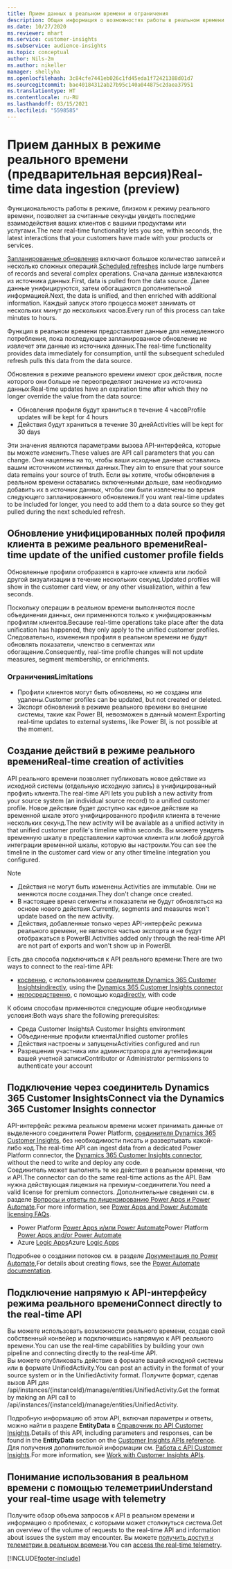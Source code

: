 ```yaml
---
title: Прием данных в реальном времени и ограничения
description: Общая информация о возможностях работы в реальном времени в аналитике аудитории.
ms.date: 10/27/2020
ms.reviewer: mhart
ms.service: customer-insights
ms.subservice: audience-insights
ms.topic: conceptual
author: Nils-2m
ms.author: nikeller
manager: shellyha
ms.openlocfilehash: 3c84cfe7441eb026c1fd45eda1f72421388d01d7
ms.sourcegitcommit: bae40184312ab27b95c140a044875c2daea37951
ms.translationtype: HT
ms.contentlocale: ru-RU
ms.lasthandoff: 03/15/2021
ms.locfileid: "5598585"
---
```

# <a name="real-time-data-ingestion-preview"></a><span data-ttu-id="9dcae-103">Прием данных в режиме реального времени (предварительная версия)</span><span class="sxs-lookup"><span data-stu-id="9dcae-103">Real-time data ingestion (preview)</span></span>

<span data-ttu-id="9dcae-104">Функциональность работы в режиме, близком к режиму реального времени, позволяет за считанные секунды увидеть последние взаимодействия ваших клиентов с вашими продуктами или услугами.</span><span class="sxs-lookup"><span data-stu-id="9dcae-104">The near real-time functionality lets you see, within seconds, the latest interactions that your customers have made with your products or services.</span></span>

<span data-ttu-id="9dcae-105">[Запланированные обновления](system.md#schedule-tab) включают большое количество записей и несколько сложных операций.</span><span class="sxs-lookup"><span data-stu-id="9dcae-105">[Scheduled refreshes](system.md#schedule-tab) include large numbers of records and several complex operations.</span></span> <span data-ttu-id="9dcae-106">Сначала данные извлекаются из источника данных.</span><span class="sxs-lookup"><span data-stu-id="9dcae-106">First, data is pulled from the data source.</span></span> <span data-ttu-id="9dcae-107">Далее данные унифицируются, затем обогащаются дополнительной информацией.</span><span class="sxs-lookup"><span data-stu-id="9dcae-107">Next, the data is unified, and then enriched with additional information.</span></span> <span data-ttu-id="9dcae-108">Каждый запуск этого процесса может занимать от нескольких минут до нескольких часов.</span><span class="sxs-lookup"><span data-stu-id="9dcae-108">Every run of this process can take minutes to hours.</span></span>

<span data-ttu-id="9dcae-109">Функция в реальном времени предоставляет данные для немедленного потребления, пока последующее запланированное обновление не извлечет эти данные из источника данных.</span><span class="sxs-lookup"><span data-stu-id="9dcae-109">The real-time functionality provides data immediately for consumption, until the subsequent scheduled refresh pulls this data from the data source.</span></span>

<span data-ttu-id="9dcae-110">Обновления в режиме реального времени имеют срок действия, после которого они больше не переопределяют значение из источника данных:</span><span class="sxs-lookup"><span data-stu-id="9dcae-110">Real-time updates have an expiration time after which they no longer override the value from the data source:</span></span>

- <span data-ttu-id="9dcae-111">Обновления профиля будут храниться в течение 4 часов</span><span class="sxs-lookup"><span data-stu-id="9dcae-111">Profile updates will be kept for 4 hours</span></span>
- <span data-ttu-id="9dcae-112">Действия будут храниться в течение 30 дней</span><span class="sxs-lookup"><span data-stu-id="9dcae-112">Activities will be kept for 30 days</span></span>

<span data-ttu-id="9dcae-113">Эти значения являются параметрами вызова API-интерфейса, которые вы можете изменить.</span><span class="sxs-lookup"><span data-stu-id="9dcae-113">These values are API call parameters that you can change.</span></span> <span data-ttu-id="9dcae-114">Они нацелены на то, чтобы ваши исходные данные оставались вашим источником истинных данных.</span><span class="sxs-lookup"><span data-stu-id="9dcae-114">They aim to ensure that your source data remains your source of truth.</span></span> <span data-ttu-id="9dcae-115">Если вы хотите, чтобы обновления в реальном времени оставались включенными дольше, вам необходимо добавить их в источник данных, чтобы они были извлечены во время следующего запланированного обновления.</span><span class="sxs-lookup"><span data-stu-id="9dcae-115">If you want real-time updates to be included for longer, you need to add them to a data source so they get pulled during the next scheduled refresh.</span></span>

## <a name="real-time-update-of-the-unified-customer-profile-fields"></a><span data-ttu-id="9dcae-116">Обновление унифицированных полей профиля клиента в режиме реального времени</span><span class="sxs-lookup"><span data-stu-id="9dcae-116">Real-time update of the unified customer profile fields</span></span>

<span data-ttu-id="9dcae-117">Обновленные профили отобразятся в карточке клиента или любой другой визуализации в течение нескольких секунд.</span><span class="sxs-lookup"><span data-stu-id="9dcae-117">Updated profiles will show in the customer card view, or any other visualization, within a few seconds.</span></span>

<span data-ttu-id="9dcae-118">Поскольку операции в реальном времени выполняются после объединения данных, они применяются только к унифицированным профилям клиентов.</span><span class="sxs-lookup"><span data-stu-id="9dcae-118">Because real-time operations take place after the data unification has happened, they only apply to the unified customer profiles.</span></span> <span data-ttu-id="9dcae-119">Следовательно, изменения профиля в реальном времени не будут обновлять показатели, членство в сегментах или обогащение.</span><span class="sxs-lookup"><span data-stu-id="9dcae-119">Consequently, real-time profile changes will not update measures, segment membership, or enrichments.</span></span>

### <a name="limitations"></a><span data-ttu-id="9dcae-120">Ограничения</span><span class="sxs-lookup"><span data-stu-id="9dcae-120">Limitations</span></span>

- <span data-ttu-id="9dcae-121">Профили клиентов могут быть обновлены, но не созданы или удалены.</span><span class="sxs-lookup"><span data-stu-id="9dcae-121">Customer profiles can be updated, but not created or deleted.</span></span>
- <span data-ttu-id="9dcae-122">Экспорт обновлений в режиме реального времени во внешние системы, такие как Power BI, невозможен в данный момент.</span><span class="sxs-lookup"><span data-stu-id="9dcae-122">Exporting real-time updates to external systems, like Power BI, is not possible at the moment.</span></span>

## <a name="real-time-creation-of-activities"></a><span data-ttu-id="9dcae-123">Создание действий в режиме реального времени</span><span class="sxs-lookup"><span data-stu-id="9dcae-123">Real-time creation of activities</span></span>

<span data-ttu-id="9dcae-124">API реального времени позволяет публиковать новое действие из исходной системы (отдельную исходную запись) в унифицированный профиль клиента.</span><span class="sxs-lookup"><span data-stu-id="9dcae-124">The real-time API lets you publish a new activity from your source system (an individual source record) to a unified customer profile.</span></span> <span data-ttu-id="9dcae-125">Новое действие будет доступно как единое действие на временной шкале этого унифицированного профиля клиента в течение нескольких секунд.</span><span class="sxs-lookup"><span data-stu-id="9dcae-125">The new activity will be available as a unified activity in that unified customer profile's timeline within seconds.</span></span> <span data-ttu-id="9dcae-126">Вы можете увидеть временную шкалу в представлении карточки клиента или любой другой интеграции временной шкалы, которую вы настроили.</span><span class="sxs-lookup"><span data-stu-id="9dcae-126">You can see the timeline in the customer card view or any other timeline integration you configured.</span></span>

> [!NOTE]
>
> - <span data-ttu-id="9dcae-127">Действия не могут быть изменены.</span><span class="sxs-lookup"><span data-stu-id="9dcae-127">Activities are immutable.</span></span> <span data-ttu-id="9dcae-128">Они не меняются после создания.</span><span class="sxs-lookup"><span data-stu-id="9dcae-128">They don't change once created.</span></span>
> - <span data-ttu-id="9dcae-129">В настоящее время сегменты и показатели не будут обновляться на основе нового действия.</span><span class="sxs-lookup"><span data-stu-id="9dcae-129">Currently, segments and measures won't update based on the new activity.</span></span>
> - <span data-ttu-id="9dcae-130">Действия, добавленные только через API-интерфейс режима реального времени, не являются частью экспорта и не будут отображаться в PowerBI.</span><span class="sxs-lookup"><span data-stu-id="9dcae-130">Activities added only through the real-time API are not part of exports and won't show up in PowerBI.</span></span>

<span data-ttu-id="9dcae-131">Есть два способа подключиться к API реального времени:</span><span class="sxs-lookup"><span data-stu-id="9dcae-131">There are two ways to connect to the real-time API:</span></span>

- <span data-ttu-id="9dcae-132">[косвенно](#connect-via-the-dynamics-365-customer-insights-connector), с использованием [соединителя Dynamics 365 Customer Insights](/connectors/customerinsights/)</span><span class="sxs-lookup"><span data-stu-id="9dcae-132">[indirectly](#connect-via-the-dynamics-365-customer-insights-connector), using the [Dynamics 365 Customer Insights connector](/connectors/customerinsights/)</span></span>
- <span data-ttu-id="9dcae-133">[непосредственно](#connect-directly-to-the-real-time-api), с помощью кода</span><span class="sxs-lookup"><span data-stu-id="9dcae-133">[directly](#connect-directly-to-the-real-time-api), with code</span></span>

<span data-ttu-id="9dcae-134">К обоим способам применяются следующие общие необходимые условия:</span><span class="sxs-lookup"><span data-stu-id="9dcae-134">Both ways share the following prerequisites:</span></span>

- <span data-ttu-id="9dcae-135">Среда Customer Insights</span><span class="sxs-lookup"><span data-stu-id="9dcae-135">A Customer Insights environment</span></span>
- <span data-ttu-id="9dcae-136">Объединенные профили клиента</span><span class="sxs-lookup"><span data-stu-id="9dcae-136">Unified customer profiles</span></span>
- <span data-ttu-id="9dcae-137">Действия настроены и запущены</span><span class="sxs-lookup"><span data-stu-id="9dcae-137">Activities configured and run</span></span>
- <span data-ttu-id="9dcae-138">Разрешения участника или администратора для аутентификации вашей учетной записи</span><span class="sxs-lookup"><span data-stu-id="9dcae-138">Contributor or Administrator permissions to authenticate your account</span></span>

## <a name="connect-via-the-dynamics-365-customer-insights-connector"></a><span data-ttu-id="9dcae-139">Подключение через соединитель Dynamics 365 Customer Insights</span><span class="sxs-lookup"><span data-stu-id="9dcae-139">Connect via the Dynamics 365 Customer Insights connector</span></span>

<span data-ttu-id="9dcae-140">API-интерфейс режима реальном времени может принимать данные от выделенного соединителя Power Platform, [соединителя Dynamics 365 Customer Insights](/connectors/customerinsights/), без необходимости писать и развертывать какой-либо код.</span><span class="sxs-lookup"><span data-stu-id="9dcae-140">The real-time API can ingest data from a dedicated Power Platform connector, the [Dynamics 365 Customer Insights connector](/connectors/customerinsights/), without the need to write and deploy any code.</span></span>    
<span data-ttu-id="9dcae-141">Соединитель может выполнять те же действия в реальном времени, что и API.</span><span class="sxs-lookup"><span data-stu-id="9dcae-141">The connector can do the same real-time actions as the API.</span></span> <span data-ttu-id="9dcae-142">Вам нужна действующая лицензия на премиум-соединители.</span><span class="sxs-lookup"><span data-stu-id="9dcae-142">You need a valid license for premium connectors.</span></span> <span data-ttu-id="9dcae-143">Дополнительные сведения см. в разделе [Вопросы и ответы по лицензированию Power Apps и Power Automate](/power-platform/admin/powerapps-flow-licensing-faq).</span><span class="sxs-lookup"><span data-stu-id="9dcae-143">For more information, see [Power Apps and Power Automate licensing FAQs](/power-platform/admin/powerapps-flow-licensing-faq).</span></span>

- <span data-ttu-id="9dcae-144">Power Platform [Power Apps и/или Power Automate](/connectors/)</span><span class="sxs-lookup"><span data-stu-id="9dcae-144">Power Platform [Power Apps and/or Power Automate](/connectors/)</span></span>
- <span data-ttu-id="9dcae-145">Azure [Logic Apps](/azure/connectors/apis-list)</span><span class="sxs-lookup"><span data-stu-id="9dcae-145">Azure [Logic Apps](/azure/connectors/apis-list)</span></span>

<span data-ttu-id="9dcae-146">Подробнее о создании потоков см. в разделе [Документация по Power Automate](/power-automate/),</span><span class="sxs-lookup"><span data-stu-id="9dcae-146">For details about creating flows, see the [Power Automate documentation](/power-automate/).</span></span>

## <a name="connect-directly-to-the-real-time-api"></a><span data-ttu-id="9dcae-147">Подключение напрямую к API-интерфейсу режима реального времени</span><span class="sxs-lookup"><span data-stu-id="9dcae-147">Connect directly to the real-time API</span></span>

<span data-ttu-id="9dcae-148">Вы можете использовать возможности реального времени, создав свой собственный конвейер и подключившись напрямую к API реального времени.</span><span class="sxs-lookup"><span data-stu-id="9dcae-148">You can use the real-time capabilities by building your own pipeline and connecting directly to the real-time API.</span></span>    
<span data-ttu-id="9dcae-149">Вы можете опубликовать действие в формате вашей исходной системы или в формате UnifiedActivity.</span><span class="sxs-lookup"><span data-stu-id="9dcae-149">You can post an activity in the format of your source system or in the UnifiedActivity format.</span></span> <span data-ttu-id="9dcae-150">Получите формат, сделав вызов API для /api/instances/{instanceId}/manage/entities/UnifiedActivity.</span><span class="sxs-lookup"><span data-stu-id="9dcae-150">Get the format by making an API call to /api/instances/{instanceId}/manage/entities/UnifiedActivity.</span></span>

<span data-ttu-id="9dcae-151">Подробную информацию об этом API, включая параметры и ответы, можно найти в разделе **EntityData** в [Справочник по API Customer Insights](https://developer.ci.ai.dynamics.com/api-details#api=CustomerInsights).</span><span class="sxs-lookup"><span data-stu-id="9dcae-151">Details of this API, including parameters and responses, can be found in the **EntityData** section on the [Customer Insights APIs reference](https://developer.ci.ai.dynamics.com/api-details#api=CustomerInsights).</span></span> <span data-ttu-id="9dcae-152">Для получения дополнительной информации см. [Работа с API Customer Insights](apis.md).</span><span class="sxs-lookup"><span data-stu-id="9dcae-152">For more information, see [Work with Customer Insights APIs](apis.md).</span></span>

## <a name="understand-your-real-time-usage-with-telemetry"></a><span data-ttu-id="9dcae-153">Понимание использования в реальном времени с помощью телеметрии</span><span class="sxs-lookup"><span data-stu-id="9dcae-153">Understand your real-time usage with telemetry</span></span>

<span data-ttu-id="9dcae-154">Получите обзор объема запросов к API в реальном времени и информацию о проблемах, с которыми может столкнуться система.</span><span class="sxs-lookup"><span data-stu-id="9dcae-154">Get an overview of the volume of requests to the real-time API and information about issues the system may encounter.</span></span> <span data-ttu-id="9dcae-155">Вы можете [получить доступ к телеметрии в реальном времени](system.md#api-usage-tab).</span><span class="sxs-lookup"><span data-stu-id="9dcae-155">You can [access the real-time telemetry](system.md#api-usage-tab).</span></span> 


[!INCLUDE[footer-include](../includes/footer-banner.md)]